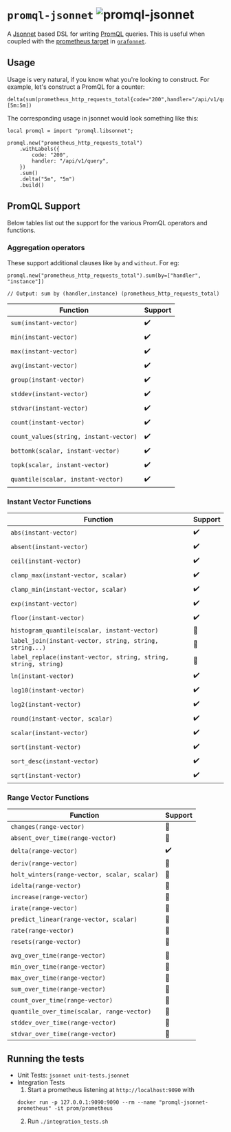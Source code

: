 # `promql-jsonnet` ![promql-jsonnet](https://circleci.com/gh/satyanash/promql-jsonnet.svg?style=shield)

A [Jsonnet](https://jsonnet.org) based DSL for writing [PromQL](https://prometheus.io/docs/prometheus/latest/querying/basics/) queries.
This is useful when coupled with the [prometheus target](https://grafana.github.io/grafonnet-lib/api-docs/#prometheustarget) in [`grafonnet`](https://github.com/grafana/grafonnet-lib/).

## Usage

Usage is very natural, if you know what you're looking to construct.
For example, let's construct a PromQL for a counter:

``` promql
delta(sum(prometheus_http_requests_total{code="200",handler="/api/v1/query"})[5m:5m])
```

The corresponding usage in jsonnet would look something like this:

``` jsonnet
local promql = import "promql.libsonnet";

promql.new("prometheus_http_requests_total")
    .withLabels({
        code: "200",
        handler: "/api/v1/query",
    })
    .sum()
    .delta("5m", "5m")
    .build()
```

## PromQL Support

Below tables list out the support for the various PromQL operators and functions.

### Aggregation operators

These support additional clauses like `by` and `without`. For eg:

``` promql
promql.new("prometheus_http_requests_total").sum(by=["handler", "instance"])

// Output: sum by (handler,instance) (prometheus_http_requests_total)
```

| Function                               | Support            |
|----------------------------------------|--------------------|
| `sum(instant-vector)`                  | :heavy_check_mark: |
| `min(instant-vector)`                  | :heavy_check_mark: |
| `max(instant-vector)`                  | :heavy_check_mark: |
| `avg(instant-vector)`                  | :heavy_check_mark: |
| `group(instant-vector)`                | :heavy_check_mark: |
| `stddev(instant-vector)`               | :heavy_check_mark: |
| `stdvar(instant-vector)`               | :heavy_check_mark: |
| `count(instant-vector)`                | :heavy_check_mark: |
| `count_values(string, instant-vector)` | :heavy_check_mark: |
| `bottomk(scalar, instant-vector)`      | :heavy_check_mark: |
| `topk(scalar, instant-vector)`         | :heavy_check_mark: |
| `quantile(scalar, instant-vector)`     | :heavy_check_mark: |

### Instant Vector Functions

| Function                                                        | Support            |
|-----------------------------------------------------------------|--------------------|
| `abs(instant-vector)`                                           | :heavy_check_mark: |
| `absent(instant-vector)`                                        | :heavy_check_mark: |
| `ceil(instant-vector)`                                          | :heavy_check_mark: |
| `clamp_max(instant-vector, scalar)`                             | :heavy_check_mark: |
| `clamp_min(instant-vector, scalar)`                             | :heavy_check_mark: |
| `exp(instant-vector)`                                           | :heavy_check_mark: |
| `floor(instant-vector)`                                         | :heavy_check_mark: |
| `histogram_quantile(scalar, instant-vector)`                    | :construction:     |
| `label_join(instant-vector, string, string, string...)`         | :construction:     |
| `label_replace(instant-vector, string, string, string, string)` | :construction:     |
| `ln(instant-vector)`                                            | :heavy_check_mark: |
| `log10(instant-vector)`                                         | :heavy_check_mark: |
| `log2(instant-vector)`                                          | :heavy_check_mark: |
| `round(instant-vector, scalar)`                                 | :heavy_check_mark: |
| `scalar(instant-vector)`                                        | :heavy_check_mark: |
| `sort(instant-vector)`                                          | :heavy_check_mark: |
| `sort_desc(instant-vector)`                                     | :heavy_check_mark: |
| `sqrt(instant-vector)`                                          | :heavy_check_mark: |

### Range Vector Functions

| Function                                     | Support            |
|----------------------------------------------|--------------------|
| `changes(range-vector)`                      | :construction:     |
| `absent_over_time(range-vector)`             | :construction:     |
| `delta(range-vector)`                        | :heavy_check_mark: |
| `deriv(range-vector)`                        | :construction:     |
| `holt_winters(range-vector, scalar, scalar)` | :construction:     |
| `idelta(range-vector)`                       | :construction:     |
| `increase(range-vector)`                     | :construction:     |
| `irate(range-vector)`                        | :construction:     |
| `predict_linear(range-vector, scalar)`       | :construction:     |
| `rate(range-vector)`                         | :construction:     |
| `resets(range-vector)`                       | :construction:     |
|                                              |                    |
| `avg_over_time(range-vector)`                | :construction:     |
| `min_over_time(range-vector)`                | :construction:     |
| `max_over_time(range-vector)`                | :construction:     |
| `sum_over_time(range-vector)`                | :construction:     |
| `count_over_time(range-vector)`              | :construction:     |
| `quantile_over_time(scalar, range-vector)`   | :construction:     |
| `stddev_over_time(range-vector)`             | :construction:     |
| `stdvar_over_time(range-vector)`             | :construction:     |


## Running the tests

* Unit Tests: `jsonnet unit-tests.jsonnet`
* Integration Tests
  1. Start a prometheus listening at `http://localhost:9090` with
  ``` shell
  docker run -p 127.0.0.1:9090:9090 --rm --name "promql-jsonnet-prometheus" -it prom/prometheus
  ```
  2. Run `./integration_tests.sh`
